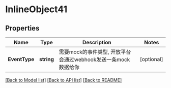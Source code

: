 # InlineObject41

## Properties

Name | Type | Description | Notes
------------ | ------------- | ------------- | -------------
**EventType** | **string** | 需要mock的事件类型, 开放平台会通过webhook发送一条mock数据给你 | [optional] 

[[Back to Model list]](../README.md#documentation-for-models) [[Back to API list]](../README.md#documentation-for-api-endpoints) [[Back to README]](../README.md)


